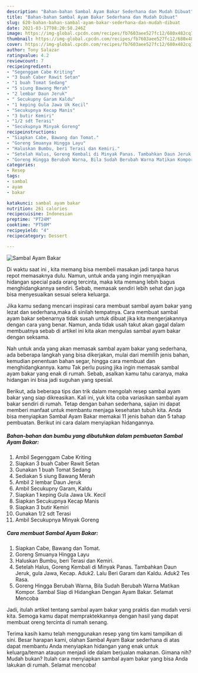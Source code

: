 ```yaml
---
description: "Bahan-bahan Sambal Ayam Bakar Sederhana dan Mudah Dibuat"
title: "Bahan-bahan Sambal Ayam Bakar Sederhana dan Mudah Dibuat"
slug: 620-bahan-bahan-sambal-ayam-bakar-sederhana-dan-mudah-dibuat
date: 2021-03-17T08:20:58.246Z
image: https://img-global.cpcdn.com/recipes/fb7603aee527fc12/680x482cq70/sambal-ayam-bakar-foto-resep-utama.jpg
thumbnail: https://img-global.cpcdn.com/recipes/fb7603aee527fc12/680x482cq70/sambal-ayam-bakar-foto-resep-utama.jpg
cover: https://img-global.cpcdn.com/recipes/fb7603aee527fc12/680x482cq70/sambal-ayam-bakar-foto-resep-utama.jpg
author: Tony Salazar
ratingvalue: 4.2
reviewcount: 7
recipeingredient:
- "Segenggam Cabe Kriting"
- "3 buah Caber Rawit Setan"
- "1 buah Tomat Sedang"
- "5 siung Bawang Merah"
- "2 lembar Daun Jeruk"
- " Secukupny Garam Kaldu"
- "1 keping Gula Jawa Uk Kecil"
- "Secukupnya Kecap Manis"
- "3 butir Kemiri"
- "1/2 sdt Terasi"
- "Secukupnya Minyak Goreng"
recipeinstructions:
- "Siapkan Cabe, Bawang dan Tomat."
- "Goreng Smuanya Hingga Layu"
- "Haluskan Bumbu, beri Terasi dan Kemiri."
- "Setelah Halus, Goreng Kembali di Minyak Panas. Tambahkan Daun Jeruk, gula Jawa, Kecap. Aduk2. Lalu Beri Garam dan Kaldu. Aduk2 Tes Rasa."
- "Goreng Hingga Berubah Warna, Bila Sudah Berubah Warna Matikan Kompor. Sambal Siap di Hidangkan Dengan Ayam Bakar. Selamat Mencoba"
categories:
- Resep
tags:
- sambal
- ayam
- bakar

katakunci: sambal ayam bakar 
nutrition: 261 calories
recipecuisine: Indonesian
preptime: "PT24M"
cooktime: "PT50M"
recipeyield: "4"
recipecategory: Dessert

---
```



![Sambal Ayam Bakar](https://img-global.cpcdn.com/recipes/fb7603aee527fc12/680x482cq70/sambal-ayam-bakar-foto-resep-utama.jpg)

Di waktu  saat ini , kita memang bisa membeli masakan jadi tanpa harus repot memasaknya dulu. Namun, untuk anda yang ingin menyajikan hidangan special pada orang tercinta, maka kita memang lebih bagus menghidangkannya sendiri. Sebab, memasak sendiri lebih sehat dan juga bisa menyesuaikan sesuai selera keluarga.

Jika kamu sedang mencari inspirasi cara membuat sambal ayam bakar yang lezat dan sederhana,maka di sinilah tempatnya. Cara membuat sambal ayam bakar  sebenarnya tidak susah untuk dibuat jika kita mengerjakannya dengan cara yang benar. Namun, anda tidak usah takut akan gagal dalam membuatnya 
sebab di artikel ini kita akan mengulas sambal ayam bakar dengan seksama.  



Nah untuk anda yang akan memasak sambal ayam bakar yang sederhana, ada beberapa langkah yang bisa dikerjakan, mulai dari memilih jenis bahan, kemudian penentuan bahan segar, hingga cara membuat dan menghidangkannya. kamu Tak perlu pusing jika ingin memasak sambal ayam bakar yang enak di rumah. Sebab, asalkan kamu  tahu caranya, maka hidangan ini bisa jadi suguhan yang spesial.

Berikut, ada beberapa tips dan trik dalam mengolah resep sambal ayam bakar yang siap dikreasikan. Kali ini, yuk kita coba variasikan sambal ayam bakar sendiri di rumah. Tetap dengan bahan sederhana, sajian ini dapat memberi manfaat untuk membantu menjaga kesehatan tubuh kita. Anda bisa menyiapkan Sambal Ayam Bakar memakai 11 jenis bahan dan 5 tahap pembuatan. Berikut ini cara dalam menyiapkan hidangannya.

<!--inarticleads1-->

##### Bahan-bahan dan bumbu yang dibutuhkan dalam pembuatan Sambal Ayam Bakar:

1. Ambil Segenggam Cabe Kriting
1. Siapkan 3 buah Caber Rawit Setan
1. Gunakan 1 buah Tomat Sedang
1. Sediakan 5 siung Bawang Merah
1. Ambil 2 lembar Daun Jeruk
1. Ambil  Secukupny Garam, Kaldu
1. Siapkan 1 keping Gula Jawa Uk. Kecil
1. Siapkan Secukupnya Kecap Manis
1. Siapkan 3 butir Kemiri
1. Gunakan 1/2 sdt Terasi
1. Ambil Secukupnya Minyak Goreng




<!--inarticleads2-->

##### Cara membuat Sambal Ayam Bakar:

1. Siapkan Cabe, Bawang dan Tomat.
1. Goreng Smuanya Hingga Layu
1. Haluskan Bumbu, beri Terasi dan Kemiri.
1. Setelah Halus, Goreng Kembali di Minyak Panas. Tambahkan Daun Jeruk, gula Jawa, Kecap. Aduk2. Lalu Beri Garam dan Kaldu. Aduk2 Tes Rasa.
1. Goreng Hingga Berubah Warna, Bila Sudah Berubah Warna Matikan Kompor. Sambal Siap di Hidangkan Dengan Ayam Bakar. Selamat Mencoba




Jadi, itulah artikel tentang  sambal ayam bakar  yang praktis dan mudah versi kita. Semoga kamu dapat mempraktekkannya dengan hasil yang dapat membuat oreng tercinta di rumah senang. 

Terima kasih kamu telah menggunakan resep yang tim kami tampilkan di sini. Besar harapan kami, olahan  Sambal Ayam Bakar sederhana di atas dapat membantu Anda menyiapkan hidangan yang enak untuk keluarga/teman ataupun menjadi ide dalam berjualan makanan. Gimana nih? Mudah bukan? Itulah cara menyiapkan sambal ayam bakar yang bisa Anda lakukan di rumah. Selamat mencoba!

